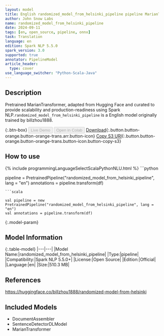 ```yaml
---
layout: model
title: English randomized_model_from_helsinki_pipeline pipeline MarianTransformer from billzhou1888
author: John Snow Labs
name: randomized_model_from_helsinki_pipeline
date: 2024-09-11
tags: [en, open_source, pipeline, onnx]
task: Translation
language: en
edition: Spark NLP 5.5.0
spark_version: 3.0
supported: true
annotator: PipelineModel
article_header:
  type: cover
use_language_switcher: "Python-Scala-Java"
---
```


## Description

Pretrained MarianTransformer, adapted from Hugging Face and curated to provide scalability and production-readiness using Spark NLP.`randomized_model_from_helsinki_pipeline` is a English model originally trained by billzhou1888.

{:.btn-box}
<button class="button button-orange" disabled>Live Demo</button>
<button class="button button-orange" disabled>Open in Colab</button>
[Download](https://s3.amazonaws.com/auxdata.johnsnowlabs.com/public/models/randomized_model_from_helsinki_pipeline_en_5.5.0_3.0_1726073078137.zip){:.button.button-orange.button-orange-trans.arr.button-icon}
[Copy S3 URI](s3://auxdata.johnsnowlabs.com/public/models/randomized_model_from_helsinki_pipeline_en_5.5.0_3.0_1726073078137.zip){:.button.button-orange.button-orange-trans.button-icon.button-copy-s3}

## How to use



<div class="tabs-box" markdown="1">
{% include programmingLanguageSelectScalaPythonNLU.html %}
```python

pipeline = PretrainedPipeline("randomized_model_from_helsinki_pipeline", lang = "en")
annotations =  pipeline.transform(df)   

```
```scala

val pipeline = new PretrainedPipeline("randomized_model_from_helsinki_pipeline", lang = "en")
val annotations = pipeline.transform(df)

```
</div>

{:.model-param}
## Model Information

{:.table-model}
|---|---|
|Model Name:|randomized_model_from_helsinki_pipeline|
|Type:|pipeline|
|Compatibility:|Spark NLP 5.5.0+|
|License:|Open Source|
|Edition:|Official|
|Language:|en|
|Size:|510.3 MB|

## References

https://huggingface.co/billzhou1888/randomized-model-from-helsinki

## Included Models

- DocumentAssembler
- SentenceDetectorDLModel
- MarianTransformer